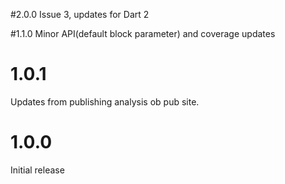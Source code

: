 #2.0.0
Issue 3, updates for Dart 2

#1.1.0
Minor API(default block parameter) and coverage updates

# 1.0.1
Updates from publishing analysis ob pub site.

# 1.0.0
Initial release